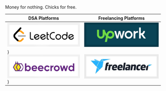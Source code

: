 Money for nothing. Chicks for free.

|DSA Platforms|Freelancing Platforms|
|---|---|
|[![LeetCode Account](img/leetcode.png)](https://leetcode.com/jocic_91)|[![UpWork Account](img/upwork.png)](https://www.upwork.com/freelancers/~01b6c2fb9b033e93c0)|
}[![BeeCrowd Account](img/beecrowd.png)](https://www.beecrowd.com.br/judge/en/profile/848740)}|[![Freelancer Account](img/freelancer.png)](https://www.freelancer.com/u/jocic)|